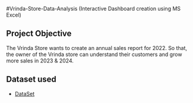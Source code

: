 #Vrinda-Store-Data-Analysis (Interactive Dashboard creation using MS Excel)

## Project Objective

The Vrinda Store wants to create an annual sales report for 2022. So that, the owner of the Vrinda store can understand their customers and grow more sales in 2023 & 2024.

## Dataset used
- <a href="https://github.com/varsha0404/Data-Analysis-Dashboard/blob/main/Store%20Data%20Analysis.xlsx">DataSet</a>
